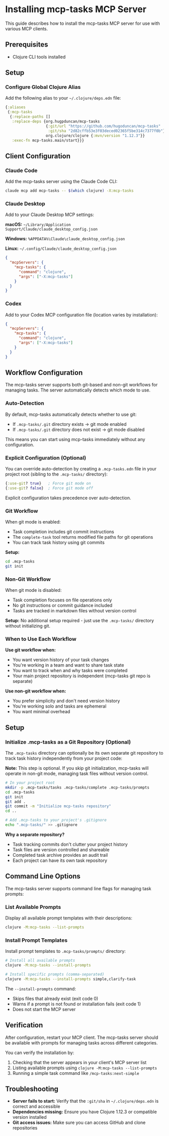 # Installing mcp-tasks MCP Server

This guide describes how to install the mcp-tasks MCP server for use with various MCP clients.

## Prerequisites

- Clojure CLI tools installed

## Setup

### Configure Global Clojure Alias

Add the following alias to your `~/.clojure/deps.edn` file:

```clojure
{:aliases
 {:mcp-tasks
  {:replace-paths []
   :replace-deps {org.hugpduncan/mcp-tasks
                  {:git/url "https://github.com/hugoduncan/mcp-tasks"
                   :git/sha "2d82cffb53e3f03deced02365f5be314c7377f0b"}
                  org.clojure/clojure {:mvn/version "1.12.3"}}
   :exec-fn mcp-tasks.main/start}}}
```

## Client Configuration

### Claude Code

Add the mcp-tasks server using the Claude Code CLI:

```bash
claude mcp add mcp-tasks -- $(which clojure) -X:mcp-tasks
```

### Claude Desktop

Add to your Claude Desktop MCP settings:

**macOS:** `~/Library/Application Support/Claude/claude_desktop_config.json`

**Windows:** `%APPDATA%\Claude\claude_desktop_config.json`

**Linux:** `~/.config/Claude/claude_desktop_config.json`

```json
{
  "mcpServers": {
    "mcp-tasks": {
      "command": "clojure",
      "args": ["-X:mcp-tasks"]
    }
  }
}
```

### Codex

Add to your Codex MCP configuration file (location varies by installation):

```json
{
  "mcpServers": {
    "mcp-tasks": {
      "command": "clojure",
      "args": ["-X:mcp-tasks"]
    }
  }
}
```

## Workflow Configuration

The mcp-tasks server supports both git-based and non-git workflows for managing tasks. The server automatically detects which mode to use.

### Auto-Detection

By default, mcp-tasks automatically detects whether to use git:
- If `.mcp-tasks/.git` directory exists → git mode enabled
- If `.mcp-tasks/.git` directory does not exist → git mode disabled

This means you can start using mcp-tasks immediately without any configuration.

### Explicit Configuration (Optional)

You can override auto-detection by creating a `.mcp-tasks.edn` file in your project root (sibling to the `.mcp-tasks/` directory):

```clojure
{:use-git? true}   ; Force git mode on
{:use-git? false}  ; Force git mode off
```

Explicit configuration takes precedence over auto-detection.

### Git Workflow

When git mode is enabled:
- Task completion includes git commit instructions
- The `complete-task` tool returns modified file paths for git operations
- You can track task history using git commits

**Setup:**
```bash
cd .mcp-tasks
git init
```

### Non-Git Workflow

When git mode is disabled:
- Task completion focuses on file operations only
- No git instructions or commit guidance included
- Tasks are tracked in markdown files without version control

**Setup:**
No additional setup required - just use the `.mcp-tasks/` directory without initializing git.

### When to Use Each Workflow

**Use git workflow when:**
- You want version history of your task changes
- You're working in a team and want to share task state
- You want to track when and why tasks were completed
- Your main project repository is independent (mcp-tasks git repo is separate)

**Use non-git workflow when:**
- You prefer simplicity and don't need version history
- You're working solo and tasks are ephemeral
- You want minimal overhead

## Setup

### Initialize .mcp-tasks as a Git Repository (Optional)

The `.mcp-tasks` directory can optionally be its own separate git
repository to track task history independently from your project code:

**Note:** This step is optional. If you skip git initialization,
mcp-tasks will operate in non-git mode, managing task files without
version control.

```bash
# In your project root
mkdir -p .mcp-tasks/tasks .mcp-tasks/complete .mcp-tasks/prompts
cd .mcp-tasks
git init
git add .
git commit -m "Initialize mcp-tasks repository"
cd ..

# Add .mcp-tasks to your project's .gitignore
echo ".mcp-tasks/" >> .gitignore
```

**Why a separate repository?**
- Task tracking commits don't clutter your project history
- Task files are version controlled and shareable
- Completed task archive provides an audit trail
- Each project can have its own task repository


## Command Line Options

The mcp-tasks server supports command line flags for managing task prompts:

### List Available Prompts

Display all available prompt templates with their descriptions:

```bash
clojure -M:mcp-tasks --list-prompts
```

### Install Prompt Templates

Install prompt templates to `.mcp-tasks/prompts/` directory:

```bash
# Install all available prompts
clojure -M:mcp-tasks --install-prompts

# Install specific prompts (comma-separated)
clojure -M:mcp-tasks --install-prompts simple,clarify-task
```

The `--install-prompts` command:
- Skips files that already exist (exit code 0)
- Warns if a prompt is not found or installation fails (exit code 1)
- Does not start the MCP server

## Verification

After configuration, restart your MCP client. The mcp-tasks server should be available with prompts for managing tasks across different categories.

You can verify the installation by:
1. Checking that the server appears in your client's MCP server list
2. Listing available prompts using `clojure -M:mcp-tasks --list-prompts`
3. Running a simple task command like `/mcp-tasks:next-simple`

## Troubleshooting

- **Server fails to start:** Verify that the `:git/sha` in
  `~/.clojure/deps.edn` is correct and accessible
- **Dependencies missing:** Ensure you have Clojure 1.12.3 or compatible
  version installed
- **Git access issues:** Make sure you can access GitHub and clone repositories
